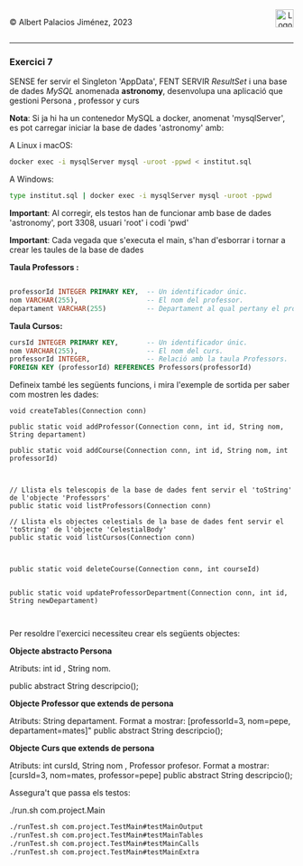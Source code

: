 <div style="display: flex; width: 100%;">
    <div style="flex: 1; padding: 0px;">
        <p>© Albert Palacios Jiménez, 2023</p>
    </div>
    <div style="flex: 1; padding: 0px; text-align: right;">
        <img src="../../assets/ieti.png" height="32" alt="Logo de IETI" style="max-height: 32px;">
    </div>
</div>
<hr/>

### Exercici 7

SENSE fer servir el Singleton 'AppData', FENT SERVIR *ResultSet* i una base de dades *MySQL* anomenada **astronomy**, desenvolupa una aplicació que gestioni Persona , professor y curs

**Nota**: Si ja hi ha un contenedor MySQL a docker, anomenat 'mysqlServer', es pot carregar iniciar la base de dades 'astronomy' amb:

A Linux i macOS:
```bash
docker exec -i mysqlServer mysql -uroot -ppwd < institut.sql
```

A Windows:
```bash
type institut.sql | docker exec -i mysqlServer mysql -uroot -ppwd
```

**Important**: Al corregir, els testos han de funcionar amb base de dades 'astronomy', port 3308, usuari 'root' i codi 'pwd'

**Important**: Cada vegada que s'executa el main, s'han d'esborrar i tornar a crear les taules de la base de dades

**Taula Professors :**

```sql

professorId INTEGER PRIMARY KEY,  -- Un identificador únic.
nom VARCHAR(255),                 -- El nom del professor.
departament VARCHAR(255)          -- Departament al qual pertany el professor.


```

**Taula Cursos:**

```sql
cursId INTEGER PRIMARY KEY,       -- Un identificador únic.
nom VARCHAR(255),                 -- El nom del curs.
professorId INTEGER,              -- Relació amb la taula Professors.
FOREIGN KEY (professorId) REFERENCES Professors(professorId)
```



Defineix també les següents funcions, i mira l'exemple de sortida per saber com mostren les dades:

```text
void createTables(Connection conn)

public static void addProfessor(Connection conn, int id, String nom, String departament)

public static void addCourse(Connection conn, int id, String nom, int professorId)



// Llista els telescopis de la base de dades fent servir el 'toString' de l'objecte 'Professors'
public static void listProfessors(Connection conn) 

// Llista els objectes celestials de la base de dades fent servir el 'toString' de l'objecte 'CelestialBody'
public static void listCursos(Connection conn)



public static void deleteCourse(Connection conn, int courseId)


public static void updateProfessorDepartment(Connection conn, int id, String newDepartament)
    


```

Per resoldre l'exercici necessiteu crear els següents objectes:

**Objecte abstracto Persona**

Atributs: int id , String nom.

public abstract String descripcio();

**Objecte Professor que extends de persona**

Atributs: String departament.
Format a mostrar: [professorId=3, nom=pepe, departament=mates]"
public abstract String descripcio();

**Objecte Curs que extends de persona**

Atributs: int cursId, String nom , Professor profesor.
Format a mostrar: [cursId=3, nom=mates, professor=pepe]
public abstract String descripcio();


Assegura't que passa els testos:

./run.sh com.project.Main

```bash
./runTest.sh com.project.TestMain#testMainOutput
./runTest.sh com.project.TestMain#testMainTables
./runTest.sh com.project.TestMain#testMainCalls
./runTest.sh com.project.TestMain#testMainExtra


```

